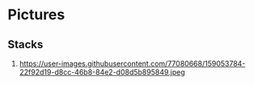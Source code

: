 # Pictures
## Stacks
1. https://user-images.githubusercontent.com/77080668/159053784-22f92d19-d8cc-46b8-84e2-d08d5b895849.jpeg
